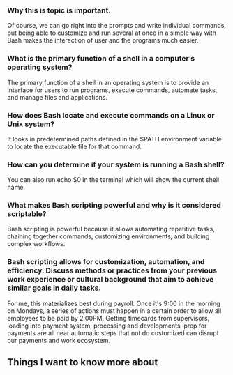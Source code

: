 ### Why this is topic is important. 
Of course, we can go right into the prompts and write individual commands, but being able to customize and run several at once in a simple way with Bash makes the interaction of user and the programs much easier. 


### What is the primary function of a shell in a computer’s operating system?
The primary function of a shell in an operating system is to provide an interface for users to run programs, execute commands, automate tasks, and manage files and applications.

### How does Bash locate and execute commands on a Linux or Unix system?
It looks in predetermined paths defined in the $PATH environment variable to locate the executable file for that command.

### How can you determine if your system is running a Bash shell?
You can also run echo $0 in the terminal which will show the current shell name.

### What makes Bash scripting powerful and why is it considered scriptable?
Bash scripting is powerful because it allows automating repetitive tasks, chaining together commands, customizing environments, and building complex workflows.

### Bash scripting allows for customization, automation, and efficiency. Discuss methods or practices from your previous work experience or cultural background that aim to achieve similar goals in daily tasks. 
For me, this materializes best during payroll. Once it's 9:00 in the morning on Mondays, a series of actions must happen in a certain order to allow all employees to be paid by 2:00PM. Getting timecards from supervisors, loading into payment system, processing and developments, prep for payments are all near automatic steps that not do customized can disrupt our payments and work ecosystem. 


## Things I want to know more about
